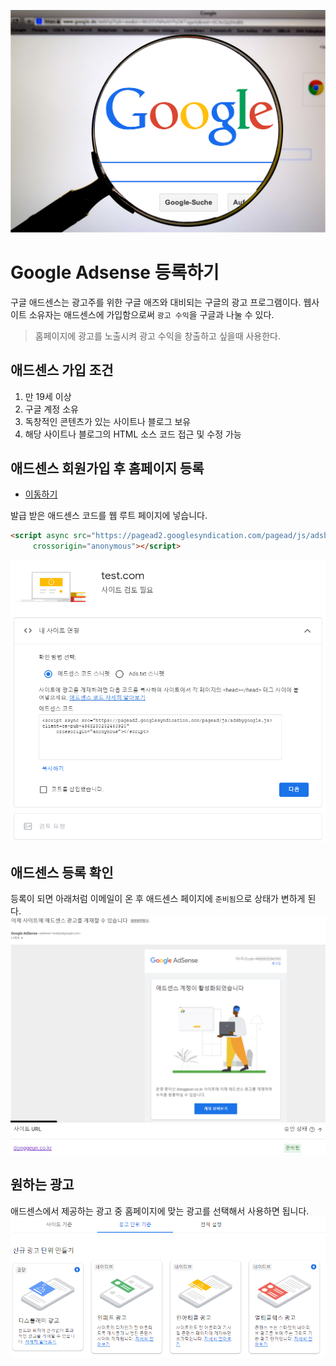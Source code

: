 ![](/study/assets/thumbnail_google.png)

# Google Adsense 등록하기
구글 애드센스는 광고주를 위한 구글 애즈와 대비되는 구글의 광고 프로그램이다. 웹사이트 소유자는 애드센스에 가입함으로써 `광고 수익`을 구글과 나눌 수 있다.

> 홈페이지에 광고를 노출시켜 광고 수익을 창출하고 싶을때 사용한다.

## 애드센스 가입 조건
1. 만 19세 이상
2. 구글 계정 소유
3. 독창적인 콘텐츠가 있는 사이트나 블로그 보유
4. 해당 사이트나 블로그의 HTML 소스 코드 접근 및 수정 가능

## 애드센스 회원가입 후 홈페이지 등록
- [이동하기](https://www.google.co.kr/adsense)

발급 받은 애드센스 코드를 웹 루트 페이지에 넣습니다.

```html
<script async src="https://pagead2.googlesyndication.com/pagead/js/adsbygoogle.js?client=사용자 마다 다름"
     crossorigin="anonymous"></script>
```
![](/study/assets/content_etc_google_adsence_01.png)

## 애드센스 등록 확인
등록이 되면 아래처럼 이메일이 온 후 애드센스 페이지에 `준비됨`으로 상태가 변하게 된다.
![](/study/assets/content_etc_google_adsence_02.png)
![](/study/assets/content_etc_google_adsence_03.png)

## 원하는 광고
애드센스에서 제공하는 광고 중 홈페이지에 맞는 광고를 선택해서 사용하면 됩니다.
![](/study/assets/content_etc_google_adsence_04.png)